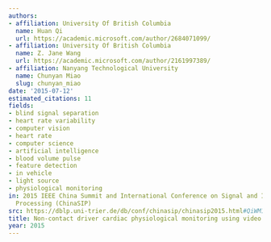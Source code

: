 ```yaml
---
authors:
- affiliation: University Of British Columbia
  name: Huan Qi
  url: https://academic.microsoft.com/author/2684071099/
- affiliation: University Of British Columbia
  name: Z. Jane Wang
  url: https://academic.microsoft.com/author/2161997389/
- affiliation: Nanyang Technological University
  name: Chunyan Miao
  slug: chunyan_miao
date: '2015-07-12'
estimated_citations: 11
fields:
- blind signal separation
- heart rate variability
- computer vision
- heart rate
- computer science
- artificial intelligence
- blood volume pulse
- feature detection
- in vehicle
- light source
- physiological monitoring
in: 2015 IEEE China Summit and International Conference on Signal and Information
  Processing (ChinaSIP)
src: https://dblp.uni-trier.de/db/conf/chinasip/chinasip2015.html#QiWM15
title: Non-contact driver cardiac physiological monitoring using video data
year: 2015
---
```

